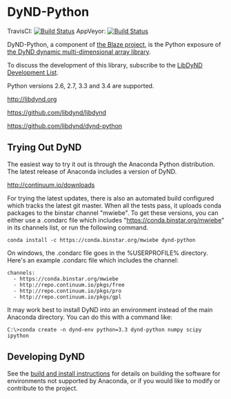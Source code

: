 DyND-Python
===========

TravisCI: [![Build Status](https://api.travis-ci.org/libdynd/dynd-python.svg?branch=master)](https://travis-ci.org/libdynd/dynd-python)
AppVeyor: [![Build Status](https://ci.appveyor.com/api/projects/status/cv2bnq3oghe4nqnj/branch/master?svg=true)](https://ci.appveyor.com/project/libdynd/dynd-python/branch/master)

DyND-Python, a component of [the Blaze project](http://blaze.pydata.org/),
is the Python exposure of [the DyND dynamic multi-dimensional array library](http://libdynd.org).

To discuss the development of this library, subscribe to the
[LibDyND Development List](https://groups.google.com/forum/#!forum/libdynd-dev).

Python versions 2.6, 2.7, 3.3 and 3.4 are supported.

http://libdynd.org

https://github.com/libdynd/libdynd

https://github.com/libdynd/dynd-python

Trying Out DyND
---------------

The easiest way to try it out is through the Anaconda
Python distribution. The latest release of Anaconda includes
a version of DyND.

http://continuum.io/downloads

For trying the latest updates, there is also an automated
build configured which tracks the latest git master. When
all the tests pass, it uploads conda packages to the binstar
channel "mwiebe". To get these versions, you can either use a
.condarc file which includes "https://conda.binstar.org/mwiebe" in its
channels list, or run the following command.

```
conda install -c https://conda.binstar.org/mwiebe dynd-python
```

On windows, the .condarc file goes in the %USERPROFILE% directory.
Here's an example .condarc file which includes the channel:

```
channels:
  - https://conda.binstar.org/mwiebe
  - http://repo.continuum.io/pkgs/free
  - http://repo.continuum.io/pkgs/pro
  - http://repo.continuum.io/pkgs/gpl
```

It may work best to install DyND into an environment instead of
the main Anaconda directory. You can do this with a command like:

```
C:\>conda create -n dynd-env python=3.3 dynd-python numpy scipy ipython
```

Developing DyND
---------------

See the [build and install instructions](BUILD_INSTALL.md) for details on
building the software for environments not supported by Anaconda, or
if you would like to modify or contribute to the project.
